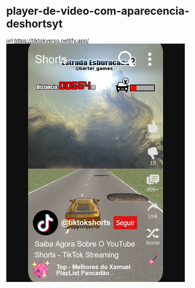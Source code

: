 # player-de-video-com-aparecencia-deshortsyt

url 
https://tiktokverso.netlify.app/
<img src='https://github.com/touma0dev/player-de-video-com-aparecencia-deshortsyt/blob/main/Screenshot_2.png'/>
